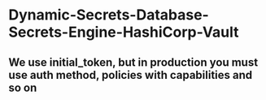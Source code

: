 # Dynamic-Secrets-Database-Secrets-Engine-HashiCorp-Vault

## We use initial_token, but in production you must use auth method, policies with capabilities and so on

